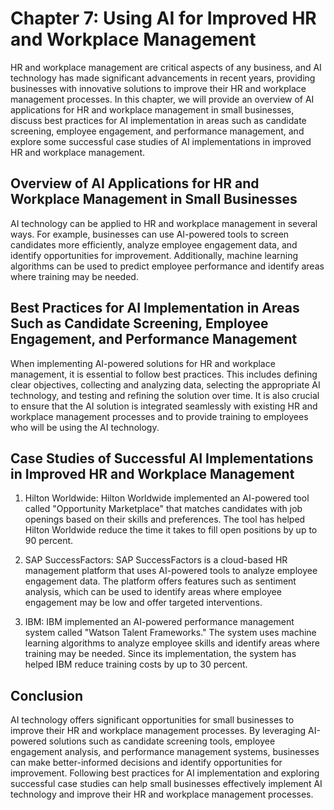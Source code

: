 Chapter 7: Using AI for Improved HR and Workplace Management
============================================================

HR and workplace management are critical aspects of any business, and AI technology has made significant advancements in recent years, providing businesses with innovative solutions to improve their HR and workplace management processes. In this chapter, we will provide an overview of AI applications for HR and workplace management in small businesses, discuss best practices for AI implementation in areas such as candidate screening, employee engagement, and performance management, and explore some successful case studies of AI implementations in improved HR and workplace management.

Overview of AI Applications for HR and Workplace Management in Small Businesses
-------------------------------------------------------------------------------

AI technology can be applied to HR and workplace management in several ways. For example, businesses can use AI-powered tools to screen candidates more efficiently, analyze employee engagement data, and identify opportunities for improvement. Additionally, machine learning algorithms can be used to predict employee performance and identify areas where training may be needed.

Best Practices for AI Implementation in Areas Such as Candidate Screening, Employee Engagement, and Performance Management
--------------------------------------------------------------------------------------------------------------------------

When implementing AI-powered solutions for HR and workplace management, it is essential to follow best practices. This includes defining clear objectives, collecting and analyzing data, selecting the appropriate AI technology, and testing and refining the solution over time. It is also crucial to ensure that the AI solution is integrated seamlessly with existing HR and workplace management processes and to provide training to employees who will be using the AI technology.

Case Studies of Successful AI Implementations in Improved HR and Workplace Management
-------------------------------------------------------------------------------------

1. Hilton Worldwide: Hilton Worldwide implemented an AI-powered tool called "Opportunity Marketplace" that matches candidates with job openings based on their skills and preferences. The tool has helped Hilton Worldwide reduce the time it takes to fill open positions by up to 90 percent.

2. SAP SuccessFactors: SAP SuccessFactors is a cloud-based HR management platform that uses AI-powered tools to analyze employee engagement data. The platform offers features such as sentiment analysis, which can be used to identify areas where employee engagement may be low and offer targeted interventions.

3. IBM: IBM implemented an AI-powered performance management system called "Watson Talent Frameworks." The system uses machine learning algorithms to analyze employee skills and identify areas where training may be needed. Since its implementation, the system has helped IBM reduce training costs by up to 30 percent.

Conclusion
----------

AI technology offers significant opportunities for small businesses to improve their HR and workplace management processes. By leveraging AI-powered solutions such as candidate screening tools, employee engagement analysis, and performance management systems, businesses can make better-informed decisions and identify opportunities for improvement. Following best practices for AI implementation and exploring successful case studies can help small businesses effectively implement AI technology and improve their HR and workplace management processes.
